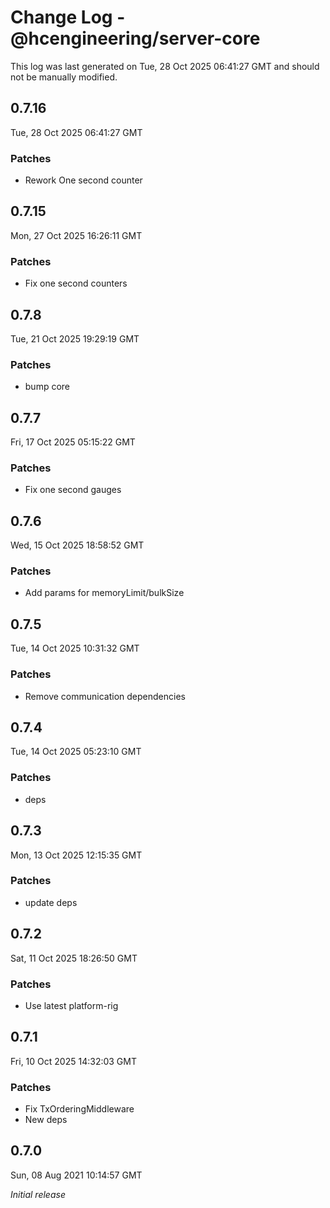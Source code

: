 # Change Log - @hcengineering/server-core

This log was last generated on Tue, 28 Oct 2025 06:41:27 GMT and should not be manually modified.

## 0.7.16
Tue, 28 Oct 2025 06:41:27 GMT

### Patches

- Rework One second counter

## 0.7.15
Mon, 27 Oct 2025 16:26:11 GMT

### Patches

- Fix one second counters

## 0.7.8
Tue, 21 Oct 2025 19:29:19 GMT

### Patches

- bump core

## 0.7.7
Fri, 17 Oct 2025 05:15:22 GMT

### Patches

- Fix one second gauges

## 0.7.6
Wed, 15 Oct 2025 18:58:52 GMT

### Patches

- Add params for memoryLimit/bulkSize

## 0.7.5
Tue, 14 Oct 2025 10:31:32 GMT

### Patches

- Remove communication dependencies

## 0.7.4
Tue, 14 Oct 2025 05:23:10 GMT

### Patches

- deps

## 0.7.3
Mon, 13 Oct 2025 12:15:35 GMT

### Patches

- update deps

## 0.7.2
Sat, 11 Oct 2025 18:26:50 GMT

### Patches

- Use latest platform-rig

## 0.7.1
Fri, 10 Oct 2025 14:32:03 GMT

### Patches

- Fix TxOrderingMiddleware
- New deps

## 0.7.0
Sun, 08 Aug 2021 10:14:57 GMT

_Initial release_

